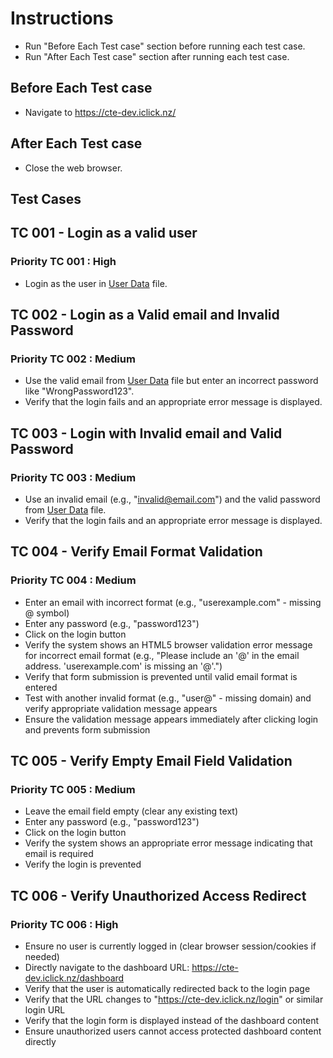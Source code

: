 # Instructions

- Run "Before Each Test case" section before running each test case.
- Run "After Each Test case" section after running each test case.

## Before Each Test case

- Navigate to <https://cte-dev.iclick.nz/>

## After Each Test case

- Close the web browser.

## Test Cases

## TC 001 - Login as a valid user

### Priority TC 001 : High

- Login as the user in [User Data](..\TestData\UserData.md) file.

## TC 002 - Login as a Valid email and Invalid Password

### Priority TC 002 : Medium

- Use the valid email from [User Data](..\TestData\UserData.md) file but enter an incorrect password like "WrongPassword123".
- Verify that the login fails and an appropriate error message is displayed.

## TC 003 - Login with Invalid email and Valid Password

### Priority TC 003 : Medium

- Use an invalid email (e.g., "<invalid@email.com>") and the valid password from [User Data](..\TestData\UserData.md) file.
- Verify that the login fails and an appropriate error message is displayed.

## TC 004 - Verify Email Format Validation

### Priority TC 004 : Medium

- Enter an email with incorrect format (e.g., "userexample.com" - missing @ symbol)
- Enter any password (e.g., "password123")
- Click on the login button
- Verify the system shows an HTML5 browser validation error message for incorrect email format (e.g., "Please include an '@' in the email address. 'userexample.com' is missing an '@'.")
- Verify that form submission is prevented until valid email format is entered
- Test with another invalid format (e.g., "user@" - missing domain) and verify appropriate validation message appears
- Ensure the validation message appears immediately after clicking login and prevents form submission

## TC 005 - Verify Empty Email Field Validation

### Priority TC 005 : Medium

- Leave the email field empty (clear any existing text)
- Enter any password (e.g., "password123")
- Click on the login button
- Verify the system shows an appropriate error message indicating that email is required
- Verify the login is prevented

## TC 006 - Verify Unauthorized Access Redirect

### Priority TC 006 : High

- Ensure no user is currently logged in (clear browser session/cookies if needed)
- Directly navigate to the dashboard URL: <https://cte-dev.iclick.nz/dashboard>
- Verify that the user is automatically redirected back to the login page
- Verify that the URL changes to "<https://cte-dev.iclick.nz/login>" or similar login URL
- Verify that the login form is displayed instead of the dashboard content
- Ensure unauthorized users cannot access protected dashboard content directly
